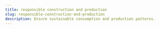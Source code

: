 ```yaml
---
title: responsible construction and production
slug: responsible-construction-and-production
description: Ensure sustainable consumption and production patterns.
---
```

